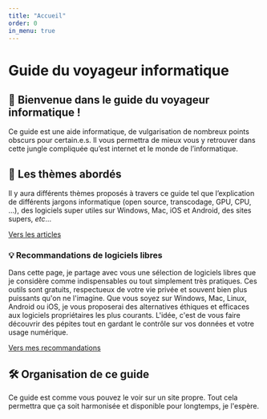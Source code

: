 ```yaml
---
title: "Accueil"
order: 0
in_menu: true
---
```

# Guide du voyageur informatique

## 👋 Bienvenue dans le guide du voyageur informatique !
 Ce guide est une aide informatique, de vulgarisation de nombreux points obscurs pour certain.e.s. Il vous permettra de mieux vous y retrouver dans cette jungle compliquée qu’est internet et le monde de l’informatique.



## 📖 Les thèmes abordés
Il y aura différents thèmes proposés à travers ce guide tel que l’explication de différents jargons informatique (open source, transcodage, GPU, CPU, …), des logiciels super utiles sur Windows, Mac, iOS et Android, des sites supers, *etc*…

<a href="{{ '/blog.html' | relative_url }}" class="bouton"> Vers les articles </a>

### 💡 Recommandations de logiciels libres 
Dans cette page, je partage avec vous une sélection de logiciels libres que je considère comme indispensables ou tout simplement très pratiques. Ces outils sont gratuits, respectueux de votre vie privée et souvent bien plus puissants qu'on ne l'imagine. Que vous soyez sur Windows, Mac, Linux, Android ou iOS, je vous proposerai des alternatives éthiques et efficaces aux logiciels propriétaires les plus courants. L'idée, c'est de vous faire découvrir des pépites tout en gardant le contrôle sur vos données et votre usage numérique.

<a href="{{ '/recommandations de logiciels libres.html' | relative_url }}" class="bouton"> Vers mes recommandations </a>


## 🛠 **Organisation de ce guide**
Ce guide est comme vous pouvez le voir sur un site propre. Tout cela permettra que ça soit harmonisée et disponible pour longtemps, je l'espère. 